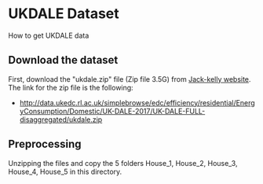 # UKDALE Dataset

How to get UKDALE data

## Download the dataset

First, download the "ukdale.zip" file (Zip file 3.5G) from [Jack-kelly website](https://jack-kelly.com/data/). The link for the zip file is the following:

- http://data.ukedc.rl.ac.uk/simplebrowse/edc/efficiency/residential/EnergyConsumption/Domestic/UK-DALE-2017/UK-DALE-FULL-disaggregated/ukdale.zip

## Preprocessing

Unzipping the files and copy the 5 folders House_1, House_2, House_3, House_4, House_5 in this directory.
